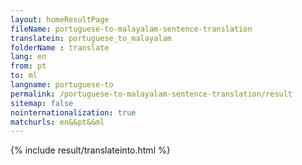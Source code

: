 ```yaml
---
layout: homeResultPage
fileName: portuguese-to-malayalam-sentence-translation
translatein: portuguese_to_malayalam
folderName : translate
lang: en
from: pt
to: ml
langname: portuguese-to
permalink: /portuguese-to-malayalam-sentence-translation/result
sitemap: false
nointernationalization: true
matchurls: en&&pt&&ml
---
```

{% include result/translateinto.html %}

<script src="/js/result/translation.js" data-foldername="{{page.folderName}}" data-lang="{{page.lang}}"></script>
